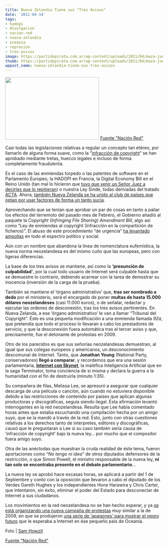 ```yaml
---
title: Nueva Zelandia Tiene sus "Tres Avisos"
date: '2011-04-14'
tags:
- hadopi
- divulgacion
- nacion-red
- nueva-zelandia
- oceania
- represion
- tres-avisos
image: https://partidopirata.com.ar/wp-content/uploads/2011/04/maza-juez.jpg
thumb: https://partidopirata.com.ar/wp-content/uploads/2011/04/maza-juez.jpg
wppost_name: nueva-zelandia-tiene-sus-tres-avisos
---
```


<a href="https://partidopirata.com.ar/wp-content/uploads/2011/04/maza-juez.jpg"><img class="aligncenter size-medium wp-image-739" title="maza-juez" src="https://partidopirata.com.ar/wp-content/uploads/2011/04/maza-juez-300x200.jpg" alt="" width="300" height="200" /></a> <a href="http://www.nacionred.com/derechos-de-autor/nueva-zelanda-tambien-aprueba-su-propia-ley-anti-descargas" target="_blank">Fuente "Nación Red"</a>

Casi todas las legislaciones relativas a regular un concepto tan etéreo, por llamarlo de alguna forma suave, como la “<a href="http://www.nacionred.com/categoria/legislacion-pi">infracción de copyright</a>“ se han aprobado mediante tretas, huecos legales e incluso de forma completamente fraudulenta.

Es el caso de las enmiendas torpedo o las patentes de software en el Parlamento Europeo, la HADOPI en Francia, la Digital Economy Bill en el Reino Unido (tan mal lo hicieron que <a href="http://www.out-law.com/page-11538">tuvo que venir un Señor Juez a decirles que lo repitieran</a>) o nuestra Ley Sinde, todas derivadas del tratado <a href="http://www.nacionred.com/tag/acta">ACTA</a>. Ahora, <a href="http://www.nbr.co.nz/article/internet-file-sharing-bill-under-urgency-ck-90750">también Nueva Zelanda se ha unido al club de países que optan por usar factores de forma un tanto sucia</a>.

Aprovechando que se tenían que aprobar un par de cosas en tanto a  paliar los efectos del terremoto del pasado mes de Febrero, el Gobierno  añadió al paquete la <em>Copyright (Infringing File Sharing) Amendment Bill</em>,  algo así como “Ley de enmiendas al copyright (Infracción en la  compartición de ficheros)”. El abuso de este procedimiento “de urgencia”  <a href="http://pirateparty.org.nz/2011/04/14/pirate-party-outraged-over-passed-anti-filesharing-law/">ha levantado ampollas</a> en todo el espectro político y social.

Aún con un nombre que abandona la línea de nomenclatura eufemística,  la nueva norma neozelandesa es del mismo cuño que las europeas, pero  con ligeras diferencias.

La base de los tres avisos se mantiene, así como la <strong>‘presunción de culpabilidad’</strong>,  por la cual todo usuario de Internet será culpable hasta que se  demuestre lo contrario, debiendo acarrear con la tarea de demostrar su  inocencia (inversión de la carga de la prueba).

También se mantiene el ‘órgano administrativo’ que, <strong>tras ser nombrado a dedo</strong> por el ministerio, será el encargado de poner <strong>multas de hasta 15.000 dólares neozelandeses</strong> (casi 11.000 euros), o de señalar, redactar y ejecutar las ordenes de  desconexión, tras los tres avisos pertinentes. En Nueva Zelanda, a ese  ‘órgano administrativo’ le van a llamar “Tribunal del Copyright”. Ésto  es una pequeña modificación a una enmienda llamada <em>92a</em>, que  pretendía que todo el proceso lo llevaran a cabo los prestadores de  servicio, y que la desconexión fuera automática tras el tercer aviso y  que, precisamente, fue el detonante de protestas en 2009.

Otro de los parecidos es que sus señorías neozelandesas demuestran,  al igual que sus colegas europeos y americanos, un desconocimiento  descomunal de Internet. Tanto, que <strong>Jonathan Young</strong> (National Party, conservadores) <strong>llegó a comparar</strong>, y recordemos que era una sesión parlamentaria, <a href="http://youtu.be/bW-Sqtqfadw"><strong>Internet con Skynet</strong></a>,  la maléfica Inteligencia Artificial que en la saga Terminator, toma  conciencia de si misma y declara la guerra a la humanidad con el fin de  destruirla (minuto 1:35).

Su compañera de filas, Melissa Lee, se apresuró a asegurar que  cualquier descarga de una película o canción, aún cuando no estuviera  disponible debido a las restricciones de contenido por países que  aplican algunas productoras y discográficas, seguía siendo ilegal. Ésta  afirmación levantó interrogantes en la red neozelandesa. Resulta que Lee  había comentado horas antes que estaba escuchando una compilación hecha  por un amigo suyo, que se la mandó a través de la red. Ésto, junto con  otras cuestiones relativas a los derechos tanto de interpretes, editores  y discográficas, causó que le preguntaran a Lee si su caso también  sería causa de ‘infracción de copyright’ bajo la nueva ley… por mucho  que el compositor fuera amigo suyo.

Otra de las anéctodas que muestran la cruda realidad de éste tema, fueron aportaciones como “<em>No tengo ni idea</em>“ de otros diputados defensores de la restricción, o que Simon Powell, el ministro responsable de la nueva ley, <strong>ni tan solo se encontraba presente en el debate parlamentario</strong>...

La nueva ley se aprobó hace escasas horas, se aplicará a partir del 1  de Septiembre y contó con la oposición que llevaron a cabo el diputado  de los Verdes Gareth Hughes y los independientes Hone Harawira y Chris  Carter, que intentaron, sin éxito, eliminar el poder del Estado para  desconectar de Internet a sus ciudadanos.

Los movimientos en la red neozelandesa no se han hecho esperar, y ya <a href="http://www.bestvpnservice.com/blog/new-zealand-plans-to-ban-p2p-file-sharing-what-is-blackout/">se está organizando una nueva campaña de protestas</a> muy similar a la de 2009, en que se produjeron <a href="http://www.geekzone.co.nz/juha/6247">una serie de ‘apagones’ para mostrar el negro futuro</a> que le esperaba a Internet en ése pequeño país de Oceanía.

Foto | <a href="http://www.flickr.com/photos/aloha75/5006396635/">Sam Howzit</a>

<a  href="http://www.nacionred.com/derechos-de-autor/nueva-zelanda-tambien-aprueba-su-propia-ley-anti-descargas"  target="_blank">Fuente "Nación Red"</a>

